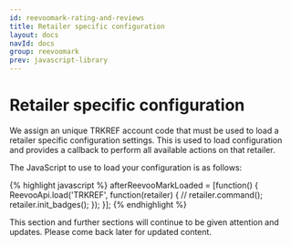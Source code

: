 ```yaml
---
id: reevoomark-rating-and-reviews
title: Retailer specific configuration
layout: docs
navId: docs
group: reevoomark
prev: javascript-library
---
```


Retailer specific configuration
===============================

We assign an unique TRKREF account code that must be used to load a retailer specific configuration settings.
This is used to load configuration and provides a callback to perform all available actions on that retailer.

The JavaScript to use to load your configuration is as follows:

{% highlight javascript %}
afterReevooMarkLoaded = [function() {
  ReevooApi.load('TRKREF', function(retailer) {
    // retailer.command();
    retailer.init_badges();
  });
}];
{% endhighlight %}

This section and further sections will continue to be given attention and updates. Please come back later for updated content.
